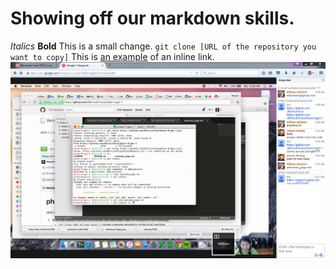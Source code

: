 # Showing off our markdown skills.
*Italics*
**Bold**
This is a small change.
`git clone [URL of the repository you want to copy]`
This is [an example](http://www.google.com) of an inline link.
![Alt "Our screenshot"](imgs/gps-1-1-show-your-work.PNG)
